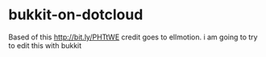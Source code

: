 bukkit-on-dotcloud
==================

Based of this http://bit.ly/PHTtWE credit goes to ellmotion. i am going to try to edit this with bukkit